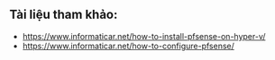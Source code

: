 ## Tài liệu tham khảo:
- https://www.informaticar.net/how-to-install-pfsense-on-hyper-v/
- https://www.informaticar.net/how-to-configure-pfsense/
